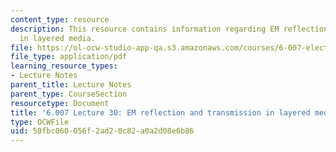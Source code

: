 ```yaml
---
content_type: resource
description: This resource contains information regarding EM reflection and transmission
  in layered media.
file: https://ol-ocw-studio-app-qa.s3.amazonaws.com/courses/6-007-electromagnetic-energy-from-motors-to-lasers-spring-2011/50fbc060056f2ad20c82a0a2d08e6b86_MIT6_007S11_lec30.pdf
file_type: application/pdf
learning_resource_types:
- Lecture Notes
parent_title: Lecture Notes
parent_type: CourseSection
resourcetype: Document
title: '6.007 Lecture 30: EM reflection and transmission in layered media'
type: OCWFile
uid: 50fbc060-056f-2ad2-0c82-a0a2d08e6b86
---
```

